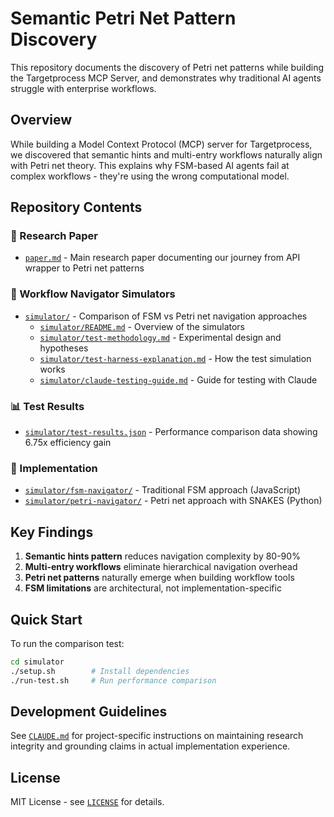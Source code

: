 # Semantic Petri Net Pattern Discovery

This repository documents the discovery of Petri net patterns while building the Targetprocess MCP Server, and demonstrates why traditional AI agents struggle with enterprise workflows.

## Overview

While building a Model Context Protocol (MCP) server for Targetprocess, we discovered that semantic hints and multi-entry workflows naturally align with Petri net theory. This explains why FSM-based AI agents fail at complex workflows - they're using the wrong computational model.

## Repository Contents

### 📄 Research Paper
- [`paper.md`](paper.md) - Main research paper documenting our journey from API wrapper to Petri net patterns

### 🧪 Workflow Navigator Simulators
- [`simulator/`](simulator/) - Comparison of FSM vs Petri net navigation approaches
  - [`simulator/README.md`](simulator/README.md) - Overview of the simulators
  - [`simulator/test-methodology.md`](simulator/test-methodology.md) - Experimental design and hypotheses
  - [`simulator/test-harness-explanation.md`](simulator/test-harness-explanation.md) - How the test simulation works
  - [`simulator/claude-testing-guide.md`](simulator/claude-testing-guide.md) - Guide for testing with Claude

### 📊 Test Results
- [`simulator/test-results.json`](simulator/test-results.json) - Performance comparison data showing 6.75x efficiency gain

### 🔧 Implementation
- [`simulator/fsm-navigator/`](simulator/fsm-navigator/) - Traditional FSM approach (JavaScript)
- [`simulator/petri-navigator/`](simulator/petri-navigator/) - Petri net approach with SNAKES (Python)

## Key Findings

1. **Semantic hints pattern** reduces navigation complexity by 80-90%
2. **Multi-entry workflows** eliminate hierarchical navigation overhead
3. **Petri net patterns** naturally emerge when building workflow tools
4. **FSM limitations** are architectural, not implementation-specific

## Quick Start

To run the comparison test:

```bash
cd simulator
./setup.sh        # Install dependencies
./run-test.sh     # Run performance comparison
```

## Development Guidelines

See [`CLAUDE.md`](CLAUDE.md) for project-specific instructions on maintaining research integrity and grounding claims in actual implementation experience.

## License

MIT License - see [`LICENSE`](LICENSE) for details.